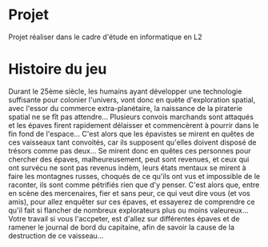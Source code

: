 # Projet
Projet réaliser dans le cadre d'étude en informatique en L2

# Histoire du jeu
  Durant le 25ème siècle, les humains ayant développer une technologie suffisante pour colonier l'univers, vont donc en quète d'exploration spatial, avec l'essor du commerce extra-planétaire, la naissance de la piraterie spatial ne se fît pas attendre... Plusieurs convois marchands sont attaqués et les épaves firent rapidement délaisser et commencèrent à pourrir dans le fin fond de l'espace... C'est alors que les épavistes se mirent en quêtes de ces vaisseaux tant convoités, car ils supposent qu'elles doivent disposé de trésors comme pas deux... Se mirent donc en quêtes ces personnes pour chercher des épaves, malheureusement, peut sont revenues, et ceux qui ont survécu ne sont pas revenus indèm, leurs états mentaux se mirent à faire les montagnes russes, choqués de ce qu'ils ont vus et impossible de le raconter, ils sont comme pétrifiés rien que d'y penser. C'est alors que, entre en scène des mercenaires, fier et sans peur, ce qui veut dire vous (et vos amis), pour allez enquêter sur ces épaves, et essayerez de comprendre ce qu'il fait si flancher de nombreux explorateurs plus ou moins valeureux... Votre travail si vous l'accpeter, est d'allez sur différentes épaves et de ramener le journal de bord du capitaine, afin de savoir la cause de la destruction de ce vaisseau...
